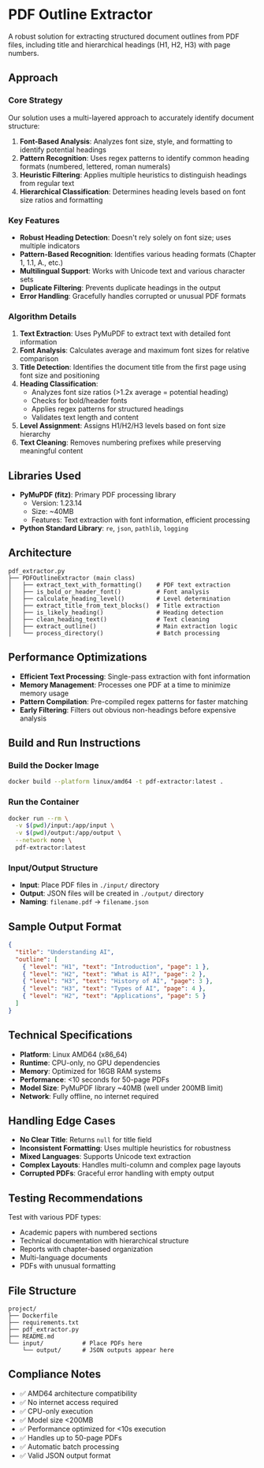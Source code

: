 # PDF Outline Extractor

A robust solution for extracting structured document outlines from PDF files, including title and hierarchical headings (H1, H2, H3) with page numbers.

## Approach

### Core Strategy
Our solution uses a multi-layered approach to accurately identify document structure:

1. **Font-Based Analysis**: Analyzes font size, style, and formatting to identify potential headings
2. **Pattern Recognition**: Uses regex patterns to identify common heading formats (numbered, lettered, roman numerals)
3. **Heuristic Filtering**: Applies multiple heuristics to distinguish headings from regular text
4. **Hierarchical Classification**: Determines heading levels based on font size ratios and formatting

### Key Features

- **Robust Heading Detection**: Doesn't rely solely on font size; uses multiple indicators
- **Pattern-Based Recognition**: Identifies various heading formats (Chapter 1, 1.1, A., etc.)
- **Multilingual Support**: Works with Unicode text and various character sets
- **Duplicate Filtering**: Prevents duplicate headings in the output
- **Error Handling**: Gracefully handles corrupted or unusual PDF formats

### Algorithm Details

1. **Text Extraction**: Uses PyMuPDF to extract text with detailed font information
2. **Font Analysis**: Calculates average and maximum font sizes for relative comparison
3. **Title Detection**: Identifies the document title from the first page using font size and positioning
4. **Heading Classification**: 
   - Analyzes font size ratios (>1.2x average = potential heading)
   - Checks for bold/header fonts
   - Applies regex patterns for structured headings
   - Validates text length and content
5. **Level Assignment**: Assigns H1/H2/H3 levels based on font size hierarchy
6. **Text Cleaning**: Removes numbering prefixes while preserving meaningful content

## Libraries Used

- **PyMuPDF (fitz)**: Primary PDF processing library
  - Version: 1.23.14
  - Size: ~40MB
  - Features: Text extraction with font information, efficient processing
- **Python Standard Library**: `re`, `json`, `pathlib`, `logging`

## Architecture

```
pdf_extractor.py
├── PDFOutlineExtractor (main class)
│   ├── extract_text_with_formatting()    # PDF text extraction
│   ├── is_bold_or_header_font()          # Font analysis
│   ├── calculate_heading_level()         # Level determination
│   ├── extract_title_from_text_blocks()  # Title extraction
│   ├── is_likely_heading()               # Heading detection
│   ├── clean_heading_text()              # Text cleaning
│   ├── extract_outline()                 # Main extraction logic
│   └── process_directory()               # Batch processing
```

## Performance Optimizations

- **Efficient Text Processing**: Single-pass extraction with font information
- **Memory Management**: Processes one PDF at a time to minimize memory usage
- **Pattern Compilation**: Pre-compiled regex patterns for faster matching
- **Early Filtering**: Filters out obvious non-headings before expensive analysis

## Build and Run Instructions

### Build the Docker Image
```bash
docker build --platform linux/amd64 -t pdf-extractor:latest .
```

### Run the Container
```bash
docker run --rm \
  -v $(pwd)/input:/app/input \
  -v $(pwd)/output:/app/output \
  --network none \
  pdf-extractor:latest
```

### Input/Output Structure
- **Input**: Place PDF files in `./input/` directory
- **Output**: JSON files will be created in `./output/` directory
- **Naming**: `filename.pdf` → `filename.json`

## Sample Output Format

```json
{
  "title": "Understanding AI",
  "outline": [
    { "level": "H1", "text": "Introduction", "page": 1 },
    { "level": "H2", "text": "What is AI?", "page": 2 },
    { "level": "H3", "text": "History of AI", "page": 3 },
    { "level": "H3", "text": "Types of AI", "page": 4 },
    { "level": "H2", "text": "Applications", "page": 5 }
  ]
}
```

## Technical Specifications

- **Platform**: Linux AMD64 (x86_64)
- **Runtime**: CPU-only, no GPU dependencies
- **Memory**: Optimized for 16GB RAM systems
- **Performance**: <10 seconds for 50-page PDFs
- **Model Size**: PyMuPDF library ~40MB (well under 200MB limit)
- **Network**: Fully offline, no internet required

## Handling Edge Cases

- **No Clear Title**: Returns `null` for title field
- **Inconsistent Formatting**: Uses multiple heuristics for robustness
- **Mixed Languages**: Supports Unicode text extraction
- **Complex Layouts**: Handles multi-column and complex page layouts
- **Corrupted PDFs**: Graceful error handling with empty output

## Testing Recommendations

Test with various PDF types:
- Academic papers with numbered sections
- Technical documentation with hierarchical structure
- Reports with chapter-based organization
- Multi-language documents
- PDFs with unusual formatting

## File Structure

```
project/
├── Dockerfile
├── requirements.txt
├── pdf_extractor.py
├── README.md
└── input/           # Place PDFs here
    └── output/      # JSON outputs appear here
```

## Compliance Notes

- ✅ AMD64 architecture compatibility
- ✅ No internet access required
- ✅ CPU-only execution
- ✅ Model size <200MB
- ✅ Performance optimized for <10s execution
- ✅ Handles up to 50-page PDFs
- ✅ Automatic batch processing
- ✅ Valid JSON output format